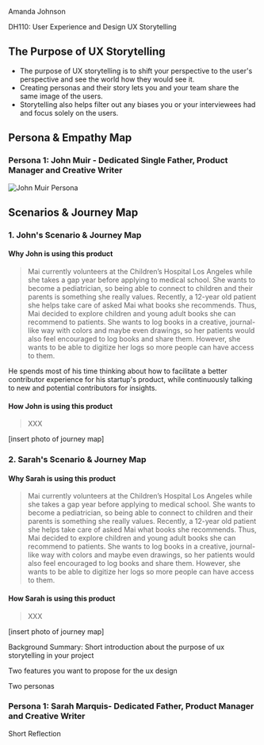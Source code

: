 Amanda Johnson

DH110: User Experience and Design
UX Storytelling

## The Purpose of UX Storytelling
* The purpose of UX storytelling is to shift your perspective to the user's perspective and see the world how they would see it.
* Creating personas and their story lets you and your team share the same image of the users.
* Storytelling also helps filter out any biases you or your interviewees had and focus solely on the users.

## Persona & Empathy Map

### Persona 1: John Muir - Dedicated Single Father, Product Manager and Creative Writer

![John Muir Persona](https://user-images.githubusercontent.com/91240122/138900771-0b5198a3-d950-4b90-a23b-bce2335297cd.png)

## Scenarios & Journey Map

### 1. John's Scenario & Journey Map
#### Why John is using this product
> Mai currently volunteers at the Children’s Hospital Los Angeles while she takes a gap year before applying to medical school. She wants to become a pediatrician, so being able to connect to children and their parents is something she really values. Recently, a 12-year old patient she helps take care of asked Mai what books she recommends. Thus, Mai decided to explore children and young adult books she can recommend to patients. She wants to log books in a creative, journal-like way with colors and maybe even drawings, so her patients would also feel encouraged to log books and share them. However, she wants to be able to digitize her logs so more people can have access to them.

He spends most of his time thinking about how to facilitate a better contributor experience for his startup's product, while continuously talking to new and potential contributors for insights.

#### How John is using this product
> XXX

[insert photo of journey map]

### 2. Sarah's Scenario & Journey Map
#### Why Sarah is using this product
> Mai currently volunteers at the Children’s Hospital Los Angeles while she takes a gap year before applying to medical school. She wants to become a pediatrician, so being able to connect to children and their parents is something she really values. Recently, a 12-year old patient she helps take care of asked Mai what books she recommends. Thus, Mai decided to explore children and young adult books she can recommend to patients. She wants to log books in a creative, journal-like way with colors and maybe even drawings, so her patients would also feel encouraged to log books and share them. However, she wants to be able to digitize her logs so more people can have access to them.

#### How Sarah is using this product
> XXX

[insert photo of journey map]


Background Summary: Short introduction about the purpose of ux storytelling in your project

Two features you want to propose for the ux design

Two personas

### Persona 1: Sarah Marquis- Dedicated Father, Product Manager and Creative Writer

Short Reflection
